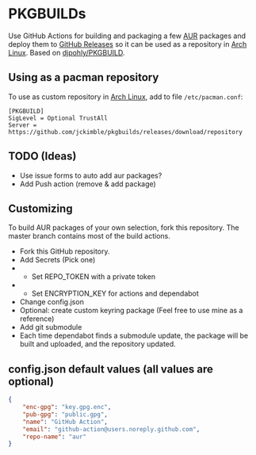 # PKGBUILDs

Use GitHub Actions for building and packaging a few [AUR](https://aur.archlinux.org) packages and deploy them to [GitHub Releases](https://github.com/jckimble/pkgbuilds/releases) so it can be used as a repository in [Arch Linux](https://www.archlinux.org).  Based on [djpohly/PKGBUILD](https://github.com/djpohly/PKGBUILD).


## Using as a pacman repository

To use as custom repository in [Arch Linux](https://www.archlinux.org), add to file `/etc/pacman.conf`:

```
[PKGBUILD]
SigLevel = Optional TrustAll
Server = https://github.com/jckimble/pkgbuilds/releases/download/repository
```

## TODO (Ideas)

  - Use issue forms to auto add aur packages?
  - Add Push action (remove & add package)

## Customizing

To build AUR packages of your own selection, fork this repository.  The master branch contains most of the build actions.

  - Fork this GitHub repository.
  - Add Secrets (Pick one)
  - - Set REPO_TOKEN with a private token
  - - Set ENCRYPTION_KEY for actions and dependabot
  - Change config.json
  - Optional: create custom keyring package (Feel free to use mine as a reference)
  - Add git submodule
  - Each time dependabot finds a submodule update, the package will be built and uploaded, and the repository updated.

## config.json default values (all values are optional)
```json
{
    "enc-gpg": "key.gpg.enc",
    "pub-gpg": "public.gpg",
    "name": "GitHub Action",
    "email": "github-action@users.noreply.github.com",
    "repo-name": "aur"
}
```